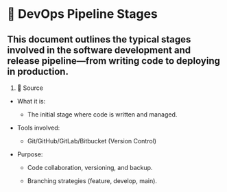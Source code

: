 # 🧪 DevOps Pipeline Stages
## This document outlines the typical stages involved in the software development and release pipeline—from writing code to deploying in production.

1. 🧠 Source
- What it is:
    - The initial stage where code is written and managed.

- Tools involved:

    - Git/GitHub/GitLab/Bitbucket (Version Control)

- Purpose:

    - Code collaboration, versioning, and backup.

    - Branching strategies (feature, develop, main).



